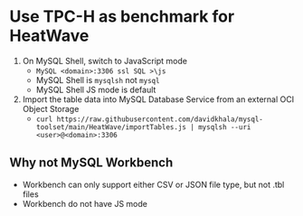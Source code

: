 # Use TPC-H as benchmark for HeatWave

1. On MySQL Shell, switch to JavaScript mode
    - `MySQL <domain>:3306 ssl SQL >\js`
    - MySQL Shell is `mysqlsh` not `mysql`
    - MySQL Shell JS mode is default
1. Import the table data into MySQL Database Service from an external OCI Object Storage
    - `curl https://raw.githubusercontent.com/davidkhala/mysql-toolset/main/HeatWave/importTables.js | mysqlsh --uri <user>@<domain>:3306`


## Why not MySQL Workbench
- Workbench can only support either CSV or JSON file type, but not .tbl files
- Workbench do not have JS mode 
